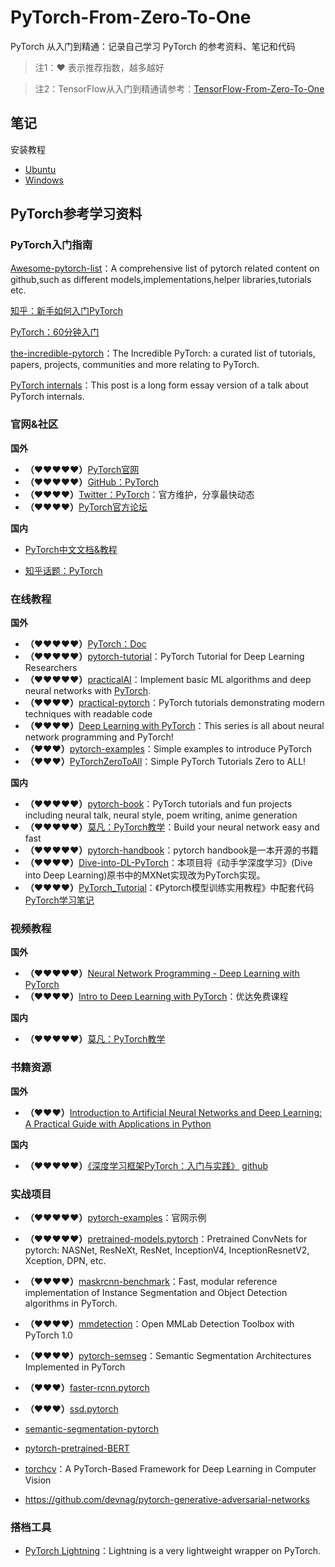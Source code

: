 # PyTorch-From-Zero-To-One
PyTorch 从入门到精通：记录自己学习 PyTorch 的参考资料、笔记和代码

> 注1：♥ 表示推荐指数，越多越好

> 注2：TensorFlow从入门到精通请参考：[TensorFlow-From-Zero-To-One](https://github.com/amusi/TensorFlow-From-Zero-To-One)

## 笔记

安装教程

- [Ubuntu](examples/Python1.0_Install.md)
- [Windows](https://blog.csdn.net/amusi1994/article/details/80077667)

## PyTorch参考学习资料

### PyTorch入门指南

[Awesome-pytorch-list](https://github.com/bharathgs/Awesome-pytorch-list)：A comprehensive list of pytorch related content on github,such as different models,implementations,helper libraries,tutorials etc.

[知乎：新手如何入门PyTorch](https://www.zhihu.com/question/55720139)

[PyTorch：60分钟入门](http://pytorch.org/tutorials/)

[the-incredible-pytorch](https://github.com/ritchieng/the-incredible-pytorch)：The Incredible PyTorch: a curated list of tutorials, papers, projects, communities and more relating to PyTorch.

[PyTorch internals](http://blog.ezyang.com/2019/05/pytorch-internals/)：This post is a long form essay version of a talk about PyTorch internals.

### 官网&社区

**国外**

- **（♥♥♥♥♥）**[PyTorch官网](http://pytorch.org/)
- **（♥♥♥♥♥）**[GitHub：PyTorch](https://github.com/pytorch/pytorch)
- **（♥♥♥♥）**[Twitter：PyTorch](https://twitter.com/pytorch)：官方维护，分享最快动态
- **（♥♥♥♥）**[PyTorch官方论坛](https://discuss.pytorch.org/)

**国内**

- [PyTorch中文文档&教程](https://pytorch.apachecn.org/#/)

- [知乎话题：PyTorch](https://www.zhihu.com/topic/20075993/hot)

### 在线教程

**国外**

- **（♥♥♥♥♥）**[PyTorch：Doc](http://pytorch.org/docs/)
- **（♥♥♥♥♥）**[pytorch-tutorial](https://github.com/yunjey/pytorch-tutorial)：PyTorch Tutorial for Deep Learning Researchers
- **（♥♥♥♥♥）**[practicalAI](https://github.com/GokuMohandas/practicalAI/)：Implement basic ML algorithms and deep neural networks with [PyTorch](https://pytorch.org/).
- **（♥♥♥♥）**[practical-pytorch](https://github.com/spro/practical-pytorch)：PyTorch tutorials demonstrating modern techniques with readable code
- **（♥♥♥♥）**[Deep Learning with PyTorch](http://deeplizard.com/learn/playlist/PLZbbT5o_s2xrfNyHZsM6ufI0iZENK9xgG)：This series is all about neural network programming and PyTorch! 
- **（♥♥♥）**[pytorch-examples](https://github.com/jcjohnson/pytorch-examples)：Simple examples to introduce PyTorch
- **（♥♥♥）**[PyTorchZeroToAll](https://github.com/hunkim/PyTorchZeroToAll)：Simple PyTorch Tutorials Zero to ALL!

**国内**

- **（♥♥♥♥♥）**[pytorch-book](https://github.com/chenyuntc/pytorch-book)：PyTorch tutorials and fun projects including neural talk, neural style, poem writing, anime generation
- **（♥♥♥♥♥）**[莫凡：PyTorch教学](https://morvanzhou.github.io/tutorials/machine-learning/torch/)：Build your neural network easy and fast
- **（♥♥♥♥♥）**[pytorch-handbook](https://github.com/zergtant/pytorch-handbook)：pytorch handbook是一本开源的书籍
- **（♥♥♥♥）**[Dive-into-DL-PyTorch](https://github.com/ShusenTang/Dive-into-DL-PyTorch)：本项目将《动手学深度学习》(Dive into Deep Learning)原书中的MXNet实现改为PyTorch实现。
- **（♥♥♥♥）**[PyTorch_Tutorial](https://github.com/tensor-yu/PyTorch_Tutorial)：《Pytorch模型训练实用教程》中配套代码 [PyTorch学习笔记](https://zhuanlan.zhihu.com/c_1056853059086430208)

### 视频教程

**国外**

- **（♥♥♥♥♥）**[Neural Network Programming - Deep Learning with PyTorch](https://www.youtube.com/watch?v=v5cngxo4mIg&list=PLZbbT5o_s2xrfNyHZsM6ufI0iZENK9xgG)  
- **（♥♥♥♥）**[Intro to Deep Learning with PyTorch](https://cn.udacity.com/course/deep-learning-pytorch--ud188)：优达免费课程

**国内**

- **（♥♥♥♥♥）**[莫凡：PyTorch教学](https://morvanzhou.github.io/tutorials/machine-learning/torch/)

### 书籍资源

**国外**

- **（♥♥♥）**[Introduction to Artificial Neural Networks and Deep Learning: A Practical Guide with Applications in Python](https://github.com/rasbt/deep-learning-book)

**国内**

- **（♥♥♥♥♥）**[《深度学习框架PyTorch：入门与实践》](https://book.douban.com/subject/27624483/) [github](https://github.com/chenyuntc/pytorch-book)

### 实战项目

- **（♥♥♥♥♥）**[pytorch-examples](https://github.com/pytorch/examples)：官网示例
- **（♥♥♥♥♥）**[pretrained-models.pytorch](https://github.com/Cadene/pretrained-models.pytorch)：Pretrained ConvNets for pytorch: NASNet, ResNeXt, ResNet, InceptionV4, InceptionResnetV2, Xception, DPN, etc.
- **（♥♥♥♥）**[maskrcnn-benchmark](https://github.com/facebookresearch/maskrcnn-benchmark)：Fast, modular reference implementation of Instance Segmentation and Object Detection algorithms in PyTorch.
- **（♥♥♥♥）**[mmdetection](https://github.com/open-mmlab/mmdetection)：Open MMLab Detection Toolbox with PyTorch 1.0
- **（♥♥♥♥）**[pytorch-semseg](https://github.com/meetshah1995/pytorch-semseg)：Semantic Segmentation Architectures Implemented in PyTorch
- **（♥♥♥）**[faster-rcnn.pytorch](https://github.com/jwyang/faster-rcnn.pytorch)

- **（♥♥♥）**[ssd.pytorch](https://github.com/amdegroot/ssd.pytorch)
- [semantic-segmentation-pytorch](https://github.com/CSAILVision/semantic-segmentation-pytorch)
- [pytorch-pretrained-BERT](https://github.com/huggingface/pytorch-pretrained-BERT)
- [torchcv](https://github.com/youansheng/torchcv)：A PyTorch-Based Framework for Deep Learning in Computer Vision
- https://github.com/devnag/pytorch-generative-adversarial-networks

### 搭档工具

- [PyTorch Lightning](https://github.com/williamFalcon/pytorch-lightning)：Lightning is a very lightweight wrapper on PyTorch.
